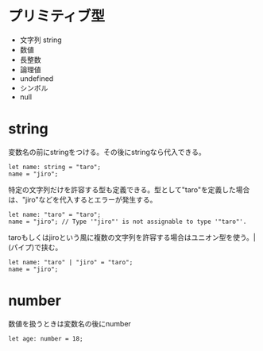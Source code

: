 # プリミティブ型
- 文字列 string
- 数値
- 長整数
- 論理値
- undefined
- シンボル
- null

# string
変数名の前にstringをつける。その後にstringなら代入できる。
```
let name: string = "taro";
name = "jiro";
```
特定の文字列だけを許容する型も定義できる。型として"taro"を定義した場合は、"jiro"などを代入するとエラーが発生する。
```
let name: "taro" = "taro";
name = "jiro"; // Type '"jiro"' is not assignable to type '"taro"'.
```
taroもしくはjiroという風に複数の文字列を許容する場合はユニオン型を使う。|(パイプ)で挟む。
```
let name: "taro" | "jiro" = "taro";
name = "jiro";
```
# number
数値を扱うときは変数名の後にnumber
```
let age: number = 18;
```
